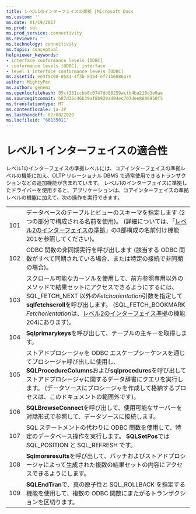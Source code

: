 ```yaml
---
title: レベル1のインターフェイスの準拠 |Microsoft Docs
ms.custom: ''
ms.date: 01/19/2017
ms.prod: sql
ms.prod_service: connectivity
ms.reviewer: ''
ms.technology: connectivity
ms.topic: conceptual
helpviewer_keywords:
- interface conformance levels [ODBC]
- conformance levels [ODBC], interface
- level 1 interface conformance levels [ODBC]
ms.assetid: ee3f5c08-0583-4f3b-8354-ef71b6086a7e
author: MightyPen
ms.author: genemi
ms.openlocfilehash: 05cf381ccbb8c0747db88259acfb4ba218d3e0ae
ms.sourcegitcommit: b87d36c46b39af8b929ad94ec707dee8800950f5
ms.translationtype: MT
ms.contentlocale: ja-JP
ms.lasthandoff: 02/08/2020
ms.locfileid: "68135011"
---
```

# <a name="level-1-interface-conformance"></a>レベル 1 インターフェイスの適合性
レベル1のインターフェイスの準拠レベルには、コアインターフェイスの準拠レベルの機能に加え、OLTP リレーショナル DBMS で通常使用できるトランザクションなどの追加機能が含まれています。 レベル1のインターフェイスに準拠したドライバーを使用すると、アプリケーションは、コアインターフェイスの準拠レベルの機能に加えて、次の操作を実行できます。  
  
|||  
|-|-|  
|101|データベースのテーブルとビューのスキーマを指定します (2 つの部分で構成される名前を使用)。 (詳細については、「[レベル2のインターフェイスの準拠](../../../odbc/reference/develop-app/level-2-interface-conformance.md)」の3部構成の名前付け機能201を参照してください)。|  
|102|ODBC 関数の非同期実行を呼び出します (該当する ODBC 関数がすべて同期されている場合、または特定の接続で非同期の場合)。|  
|103|スクロール可能なカーソルを使用して、前方参照専用以外のメソッドで結果セットにアクセスできるようにするには、SQL_FETCH_NEXT 以外の*Fetchorientation*引数を指定して**sqlfetchscroll**を呼び出します。 (SQL_FETCH_BOOKMARK *Fetchorientation*は、[レベル2のインターフェイス準拠](../../../odbc/reference/develop-app/level-2-interface-conformance.md)の機能204にあります)。|  
|104|**Sqlprimarykeys**を呼び出して、テーブルの主キーを取得します。|  
|105|ストアドプロシージャを ODBC エスケープシーケンスを通じてプロシージャ呼び出しに使用し、 **SQLProcedureColumns**および**sqlprocedures**を呼び出してストアドプロシージャに関するデータ辞書にクエリを実行します。 (データソースにプロシージャを作成して格納するプロセスは、このドキュメントの範囲外です)。|  
|106|**SQLBrowseConnect**を呼び出して、使用可能なサーバーを対話形式で参照して、データソースに接続します。|  
|107|SQL ステートメントの代わりに ODBC 関数を使用して、特定のデータベース操作を実行します。 **SQLSetPos**では SQL_POSITION と SQL_REFRESH です。|  
|108|**Sqlmoreresults**を呼び出して、バッチおよびストアドプロシージャによって生成された複数の結果セットの内容にアクセスできるようにします。|  
|109|**SQLEndTran**で、真の原子性と SQL_ROLLBACK を指定する機能を使用して、複数の ODBC 関数にまたがるトランザクションを区切ります。|
